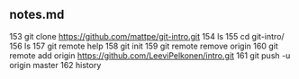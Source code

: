 ## notes.md
  153  git clone https://github.com/mattpe/git-intro.git
  154  ls
  155  cd git-intro/
  156  ls
  157  git remote help
  158  git init
  159  git remote remove origin
  160  git remote add origin https://github.com/LeeviPelkonen/intro.git
  161  git push -u origin master
  162  history
